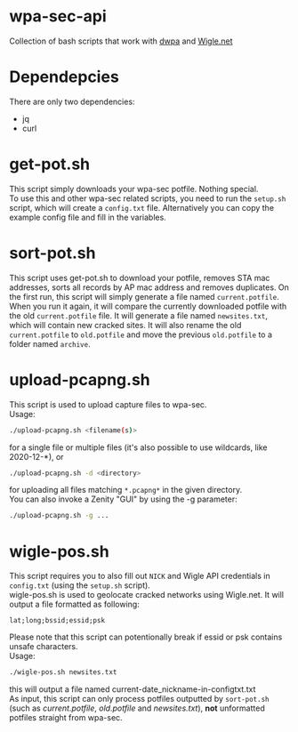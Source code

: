 # wpa-sec-api

Collection of bash scripts that work with [dwpa](https://github.com/RealEnder/dwpa) and [Wigle.net](https://wigle.net/)

# Dependepcies
There are only two dependencies:

* jq
* curl

# get-pot.sh
This script simply downloads your wpa-sec potfile. Nothing special.  
To use this and other wpa-sec related scripts, you need to run the `setup.sh` script, which will create a `config.txt` file. Alternatively you can copy the example config file and fill in the variables.

# sort-pot.sh
This script uses get-pot.sh to download your potfile, removes STA mac addresses, sorts all records by AP mac address and removes duplicates. On the first run, this script will simply generate a file named `current.potfile`. When you run it again, it will compare the currently downloaded potfile with the old `current.potfile` file. It will generate a file named `newsites.txt`, which will contain new cracked sites. It will also rename the old `current.potfile` to `old.potfile` and move the previous `old.potfile` to a folder named `archive`.

# upload-pcapng.sh
This script is used to upload capture files to wpa-sec.  
Usage:
```sh
./upload-pcapng.sh <filename(s)>
```
for a single file or multiple files (it's also possible to use wildcards, like 2020-12-\*), or
```sh
./upload-pcapng.sh -d <directory>
```
for uploading all files matching `*.pcapng*` in the given directory.  
You can also invoke a Zenity "GUI" by using the -g parameter:
```sh
./upload-pcapng.sh -g ...
```

# wigle-pos.sh
This script requires you to also fill out `NICK` and Wigle API credentials in `config.txt` (using the `setup.sh` script).  
wigle-pos.sh is used to geolocate cracked networks using Wigle.net. It will output a file formatted as following:  
```
lat;long;bssid;essid;psk
```
Please note that this script can potentionally break if essid or psk contains unsafe characters.  
Usage:
```sh
./wigle-pos.sh newsites.txt
```
this will output a file named current-date_nickname-in-configtxt.txt  
As input, this script can only process potfiles outputted by `sort-pot.sh` (such as *current.potfile*, *old.potfile* and *newsites.txt*), **not** unformatted potfiles straight from wpa-sec.
